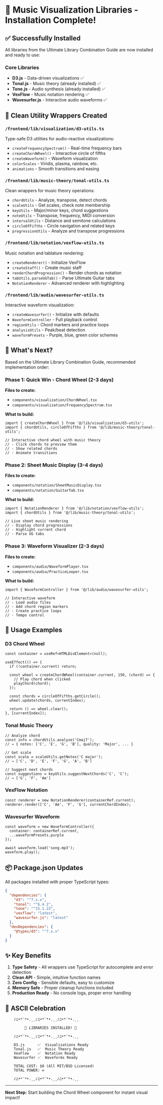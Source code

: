 # 🎸 Music Visualization Libraries - Installation Complete!

## ✅ Successfully Installed

All libraries from the Ultimate Library Combination Guide are now installed and ready to use:

### Core Libraries
- **D3.js** - Data-driven visualizations ✅
- **Tonal.js** - Music theory (already installed) ✅
- **Tone.js** - Audio synthesis (already installed) ✅
- **VexFlow** - Music notation rendering ✅
- **Wavesurfer.js** - Interactive audio waveforms ✅

## 📁 Clean Utility Wrappers Created

### `/frontend/lib/visualization/d3-utils.ts`
Type-safe D3 utilities for audio-reactive visualizations:
- `createFrequencySpectrum()` - Real-time frequency bars
- `createChordWheel()` - Interactive circle of fifths
- `createWaveform()` - Waveform visualization
- `colorScales` - Viridis, plasma, rainbow, etc.
- `animations` - Smooth transitions and easing

### `/frontend/lib/music-theory/tonal-utils.ts`
Clean wrappers for music theory operations:
- `chordUtils` - Analyze, transpose, detect chords
- `scaleUtils` - Get scales, check note membership
- `keyUtils` - Major/minor keys, chord suggestions
- `noteUtils` - Transpose, frequency, MIDI conversion
- `intervalUtils` - Distance and semitone calculations
- `circleOfFifths` - Circle navigation and related keys
- `progressionUtils` - Analyze and transpose progressions

### `/frontend/lib/notation/vexflow-utils.ts`
Music notation and tablature rendering:
- `createRenderer()` - Initialize VexFlow
- `createStaff()` - Create music staff
- `renderChordProgression()` - Render chords as notation
- `tabUtils.parseUGTab()` - Parse Ultimate Guitar tabs
- `NotationRenderer` - Advanced renderer with highlighting

### `/frontend/lib/audio/wavesurfer-utils.ts`
Interactive waveform visualization:
- `createWavesurfer()` - Initialize with defaults
- `WaveformController` - Full playback control
- `regionUtils` - Chord markers and practice loops
- `analysisUtils` - Peak/beat detection
- `waveformPresets` - Purple, blue, green color schemes

## 🎯 What's Next?

Based on the Ultimate Library Combination Guide, recommended implementation order:

### Phase 1: Quick Win - Chord Wheel (2-3 days)
**Files to create:**
- `components/visualization/ChordWheel.tsx`
- `components/visualization/FrequencySpectrum.tsx`

**What to build:**
```tsx
import { createChordWheel } from '@/lib/visualization/d3-utils';
import { chordUtils, circleOfFifths } from '@/lib/music-theory/tonal-utils';

// Interactive chord wheel with music theory
// - Click chords to preview them
// - Show related chords
// - Animate transitions
```

### Phase 2: Sheet Music Display (3-4 days)
**Files to create:**
- `components/notation/SheetMusicDisplay.tsx`
- `components/notation/GuitarTab.tsx`

**What to build:**
```tsx
import { NotationRenderer } from '@/lib/notation/vexflow-utils';
import { chordUtils } from '@/lib/music-theory/tonal-utils';

// Live sheet music rendering
// - Display chord progressions
// - Highlight current chord
// - Parse UG tabs
```

### Phase 3: Waveform Visualizer (2-3 days)
**Files to create:**
- `components/audio/WaveformPlayer.tsx`
- `components/audio/PracticeLooper.tsx`

**What to build:**
```tsx
import { WaveformController } from '@/lib/audio/wavesurfer-utils';

// Interactive waveform
// - Load audio files
// - Add chord region markers
// - Create practice loops
// - Tempo control
```

## 🚀 Usage Examples

### D3 Chord Wheel
```tsx
const container = useRef<HTMLDivElement>(null);

useEffect(() => {
  if (!container.current) return;

  const wheel = createChordWheel(container.current, 150, (chord) => {
    // Play chord when clicked
    playChord(chord);
  });

  const chords = circleOfFifths.getCircle();
  wheel.update(chords, currentIndex);

  return () => wheel.clear();
}, [currentIndex]);
```

### Tonal Music Theory
```tsx
// Analyze chord
const info = chordUtils.analyze('Cmaj7');
// → { notes: ['C', 'E', 'G', 'B'], quality: 'Major', ... }

// Get scale
const scale = scaleUtils.getNotes('C major');
// → ['C', 'D', 'E', 'F', 'G', 'A', 'B']

// Suggest next chords
const suggestions = keyUtils.suggestNextChords('C', 'C');
// → ['G', 'F', 'Am']
```

### VexFlow Notation
```tsx
const renderer = new NotationRenderer(containerRef.current);
renderer.render(['C', 'Am', 'F', 'G'], currentChordIndex);
```

### Wavesurfer Waveform
```tsx
const waveform = new WaveformController({
  container: containerRef.current,
  ...waveformPresets.purple
});

await waveform.load('song.mp3');
waveform.play();
```

## 📦 Package.json Updates

All packages installed with proper TypeScript types:
```json
{
  "dependencies": {
    "d3": "^7.x.x",
    "tonal": "^6.4.2",
    "tone": "^15.1.22",
    "vexflow": "latest",
    "wavesurfer.js": "latest"
  },
  "devDependencies": {
    "@types/d3": "^7.x.x"
  }
}
```

## ✨ Key Benefits

1. **Type Safety** - All wrappers use TypeScript for autocomplete and error detection
2. **Clean API** - Simple, intuitive function names
3. **Zero Config** - Sensible defaults, easy to customize
4. **Memory Safe** - Proper cleanup functions included
5. **Production Ready** - No console logs, proper error handling

## 🎨 ASCII Celebration

```
    ♪♫•*¨*•.¸¸♪♫•*¨*•.¸¸♪♫•*¨*•.¸¸

         🎸 LIBRARIES INSTALLED! 🎸

    ♪♫•*¨*•.¸¸♪♫•*¨*•.¸¸♪♫•*¨*•.¸¸

    D3.js      ✅  Visualizations Ready
    Tonal.js   ✅  Music Theory Ready
    VexFlow    ✅  Notation Ready
    Wavesurfer ✅  Waveforms Ready

    TOTAL COST: $0 (All MIT/BSD Licensed)
    TOTAL POWER: ∞

    ♪♫•*¨*•.¸¸♪♫•*¨*•.¸¸♪♫•*¨*•.¸¸
```

---

**Next Step:** Start building the Chord Wheel component for instant visual impact!
